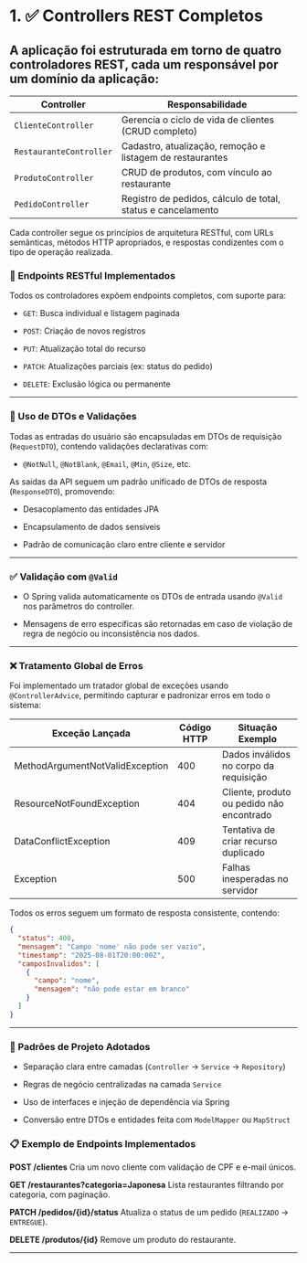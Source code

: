 # 1. ✅ Controllers REST Completos

## A aplicação foi estruturada em torno de quatro controladores REST, cada um responsável por um domínio da aplicação:

|Controller	            |Responsabilidade                                              |
|-----------------------|--------------------------------------------------------------|
|`ClienteController`	| Gerencia o ciclo de vida de clientes (CRUD completo)         |
|`RestauranteController`| Cadastro, atualização, remoção e listagem de restaurantes    |
|`ProdutoController`  	| CRUD de produtos, com vínculo ao restaurante                 |
|`PedidoController`  	| Registro de pedidos, cálculo de total, status e cancelamento |



Cada controller segue os princípios de arquitetura RESTful, com URLs semânticas, métodos HTTP apropriados, e respostas condizentes com o tipo de operação realizada.

### 🔧 Endpoints RESTful Implementados

Todos os controladores expõem endpoints completos, com suporte para:

- `GET`: Busca individual e listagem paginada

- `POST`: Criação de novos registros

- `PUT`: Atualização total do recurso

- `PATCH`: Atualizações parciais (ex: status do pedido)

- `DELETE`: Exclusão lógica ou permanente

---


### 🧾 Uso de DTOs e Validações

Todas as entradas do usuário são encapsuladas em DTOs de requisição (`RequestDTO`), contendo validações declarativas com:

- `@NotNull`, `@NotBlank`, `@Email`, `@Min`, `@Size`, etc.

As saídas da API seguem um padrão unificado de DTOs de resposta (`ResponseDTO`), promovendo:

- Desacoplamento das entidades JPA

- Encapsulamento de dados sensíveis

- Padrão de comunicação claro entre cliente e servidor

---

### ✅ Validação com `@Valid`

- O Spring valida automaticamente os DTOs de entrada usando `@Valid` nos parâmetros do controller.

- Mensagens de erro específicas são retornadas em caso de violação de regra de negócio ou inconsistência nos dados.

---

### ❌ Tratamento Global de Erros
Foi implementado um tratador global de exceções usando `@ControllerAdvice`, permitindo capturar e padronizar erros em todo o sistema:

|Exceção Lançada	                | Código HTTP	| Situação Exemplo                        |
|-----------------------------------|---------------|-----------------------------------------|
|MethodArgumentNotValidException	|400	        |Dados inválidos no corpo da requisição   |
|ResourceNotFoundException	        |404	        |Cliente, produto ou pedido não encontrado|
|DataConflictException	            |409	        |Tentativa de criar recurso duplicado     |
|Exception	                        |500	        |Falhas inesperadas no servidor           |

Todos os erros seguem um formato de resposta consistente, contendo:

```json
{
  "status": 400,
  "mensagem": "Campo 'nome' não pode ser vazio",
  "timestamp": "2025-08-01T20:00:00Z",
  "camposInvalidos": [
    {
      "campo": "nome",
      "mensagem": "não pode estar em branco"
    }
  ]
}
```

---

### 🔁 Padrões de Projeto Adotados

- Separação clara entre camadas (`Controller` → `Service` → `Repository`)

- Regras de negócio centralizadas na camada `Service`

- Uso de interfaces e injeção de dependência via Spring

- Conversão entre DTOs e entidades feita com `ModelMapper` ou `MapStruct`



### 📋 Exemplo de Endpoints Implementados

**POST /clientes**
Cria um novo cliente com validação de CPF e e-mail únicos.

**GET /restaurantes?categoria=Japonesa**
Lista restaurantes filtrando por categoria, com paginação.

**PATCH /pedidos/{id}/status**
Atualiza o status de um pedido (`REALIZADO` → `ENTREGUE`).

**DELETE /produtos/{id}**
Remove um produto do restaurante.

---

